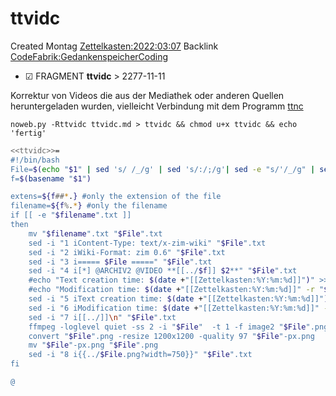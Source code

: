 # ttvidc
Created Montag [Zettelkasten:2022:03:07]()
Backlink [CodeFabrik:GedankenspeicherCoding](../GedankenspeicherCoding.md)

* ☑ FRAGMENT **ttvidc**  >  2277-11-11


Korrektur von Videos die aus der Mediathek oder anderen Quellen heruntergeladen wurden, vielleicht Verbindung mit dem Programm [ttnc](./ttnc.md)

  ``noweb.py -Rttvidc ttvidc.md > ttvidc && chmod u+x ttvidc && echo 'fertig'``

```bash
<<ttvidc>>=
#!/bin/bash
File=$(echo "$1" | sed 's/ /_/g' | sed 's/:/;/g'| sed -e "s/'/_/g" | sed 's/\"//g')
f=$(basename "$1")

extens=${f##*.} #only the extension of the file
filename=${f%.*} #only the filename
if [[ -e "$filename".txt ]] 
then
	mv "$filename".txt "$File".txt
	sed -i "1 iContent-Type: text/x-zim-wiki" "$File".txt
	sed -i "2 iWiki-Format: zim 0.6" "$File".txt
	sed -i "3 i===== $File =====" "$File".txt
	sed -i "4 i[*] @ARCHIV2 @VIDEO **[[../$f]] $2**" "$File".txt
	#echo "Text creation time: $(date +"[[Zettelkasten:%Y:%m:%d]]")" >> "$File".txt
	#echo "Modification time: $(date +"[[Zettelkasten:%Y:%m:%d]]" -r "$1")" >> "$File".txt
	sed -i "5 iText creation time: $(date +"[[Zettelkasten:%Y:%m:%d]]")" "$File".txt
	sed -i "6 iModification time: $(date +"[[Zettelkasten:%Y:%m:%d]]" -r "$1")" "$File".txt
	sed -i "7 i[[../]]\n" "$File".txt
	ffmpeg -loglevel quiet -ss 2 -i "$File"  -t 1 -f image2 "$File".png
	convert "$File".png -resize 1200x1200 -quality 97 "$File"-px.png
	mv "$File"-px.png "$File".png
	sed -i "8 i{{../$File.png?width=750}}" "$File".txt
fi

@
```

